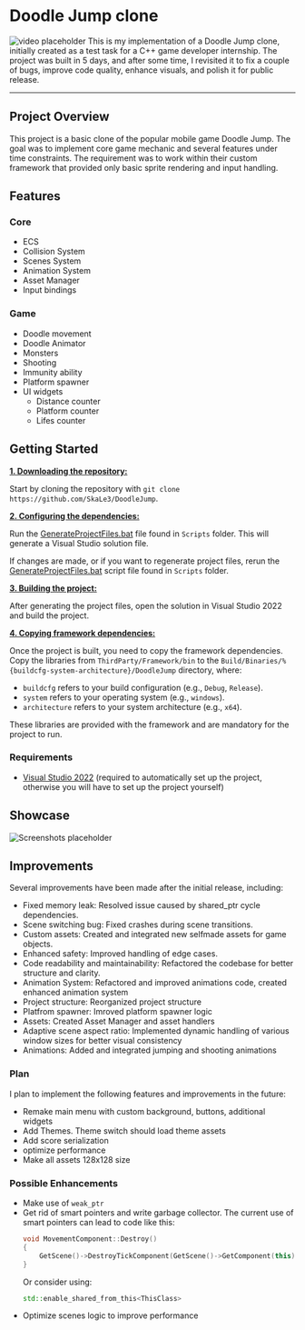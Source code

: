 # Doodle Jump clone
![video placeholder]()
This is my implementation of a Doodle Jump clone, initially  created as a test task for a C++ game developer internship. The project was built in 5 days, and after some time, I revisited it to fix a couple of bugs, improve code quality, enhance visuals, and polish it for public release.
***

## Project Overview
This project is a basic clone of the popular mobile game Doodle Jump. The goal was to implement core game mechanic and several features under time constraints. The requirement was to work within their custom framework that provided only basic sprite rendering and  input handling.



## Features
### Core
* ECS
* Collision System
* Scenes System
* Animation System
* Asset Manager
* Input bindings
### Game
* Doodle movement
* Doodle Animator
* Monsters
* Shooting
* Immunity ability
* Platform spawner
* UI widgets
    * Distance counter
    * Platform counter
    * Lifes counter

## Getting Started
<ins>**1. Downloading the repository:**</ins>

Start by cloning the repository with `git clone https://github.com/SkaLe3/DoodleJump`.

<ins>**2. Configuring the dependencies:**</ins>

Run the [GenerateProjectFiles.bat](https://github.com/SkaLe3/DoodleJump/blob/master/Scripts/GenerateProjectFiles.bat) file found in `Scripts` folder. This will generate a Visual Studio solution file.

If changes are made, or if you want to regenerate project files, rerun the [GenerateProjectFiles.bat](https://github.com/SkaLe3/DoodleJump/blob/master/Scripts/GenerateProjectFiles.bat) script file found in `Scripts` folder.

<ins>**3. Building the project:**</ins>

After generating the project files, open the solution in Visual Studio 2022 and build the project.

<ins>**4. Copying framework dependencies:**</ins>

Once the project is built, you need to copy the framework dependencies. Copy the libraries from `ThirdParty/Framework/bin` to the `Build/Binaries/%{buildcfg-system-architecture}/DoodleJump` directory, where:
- `buildcfg` refers to your build configuration (e.g., `Debug`, `Release`).
- `system` refers to your operating system (e.g., `windows`).
- `architecture` refers to your system architecture (e.g., `x64`).

These libraries are provided with the framework and are mandatory for the project to run.

### Requirements
- [Visual Studio 2022](https://visualstudio.com) (required to automatically set up the project, otherwise you will have to set up the project yourself)

## Showcase
![Screenshots placeholder]()

## Improvements
Several improvements have been made after the initial release, including:
* Fixed memory leak: Resolved issue caused by shared_ptr cycle dependencies.
* Scene switching bug: Fixed crashes during scene transitions.
* Custom assets: Created and integrated new selfmade assets for game objects.
* Enhanced safety: Improved handling of edge cases.
* Code readability and maintainability: Refactored the codebase for better structure and clarity.
* Animation System: Refactored and improved animations code, created enhanced animation system
* Project structure: Reorganized project structure
* Platfrom spawner: Imroved platform spawner logic 
* Assets: Created Asset Manager and asset handlers
* Adaptive scene aspect ratio: Implemented dynamic handling of various window sizes for better visual consistency
* Animations: Added and integrated jumping and shooting animations


### Plan
I plan to implement the following features and improvements in the future:
* Remake main menu with custom background, buttons, additional widgets
* Add Themes. Theme switch should load theme assets
* Add score serialization
* optimize performance
* Make all assets 128x128 size

### Possible Enhancements
* Make use of `weak_ptr`
* Get rid of smart pointers and write garbage collector. 
    The current use of smart pointers can lead to code like this:
    ```cpp 
    void MovementComponent::Destroy()
    {
        GetScene()->DestroyTickComponent(GetScene()->GetComponent(this));
    }
    ```
    Or consider using:
    ```cpp
    std::enable_shared_from_this<ThisClass>
    ```
* Optimize scenes logic to improve performance
